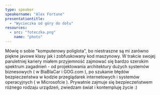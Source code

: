 ```yaml
---
type: speaker
speakername: "Alex Fortune"
presentationtitle:
  - "Wycieczka od góry do dołu"
resources:
  - src: "foteczka.png"
    name: "photo"
---
```

Mówię o sobie "komputerowy poliglota", bo niestraszne są mi zarówno piękne
javowe klasy jak i zobfuskowany kod maszynowy. W trakcie swojej paruletniej
kariery miałem przyjemność zajmować się bardzo szerokim spektrum zagadnień -
od projektowania architektury dużych systemów biznesowych
( w BlaBlaCar i GOG.com ), po szukanie błędów bezpieczeństwa w kodzie
przeglądarek internetowych i systemów operacyjnych ( w Microsofcie ).
Prywatnie zajmuje się bezpieczeństwem różnego rodzaju urządzeń,
zwiedzam świat i kontempluję życie :)
